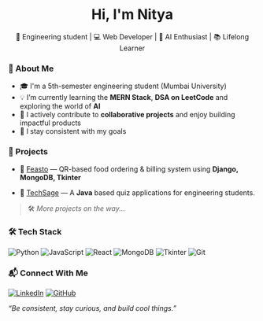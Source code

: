 <h1 align="center">Hi, I'm Nitya </h1>
<p align="center">🚀 Engineering student | 💻 Web Developer | 🤖 AI Enthusiast | 📚 Lifelong Learner</p>



### 🌱 About Me

- 🎓 I'm a 5th-semester engineering student (Mumbai University)
- 💡 I’m currently learning the **MERN Stack**, **DSA on LeetCode** and exploring the world of **AI**
- 🤝 I actively contribute to **collaborative projects** and enjoy building impactful products
- 💪 I stay consistent with my goals 



### 💼 Projects

- 📱 [Feasto](https://github.com/SHUBHAM2775/Feasto-Python) — QR-based food ordering & billing system using **Django, MongoDB, Tkinter**
<!--- 🧠 [Mindmate](https://github.com/your-mindmate-repo) — Mental health chatbot for follow-up support, trained on expert data -->
- 🤝 [TechSage](https://github.com/SHUBHAM2775/TECHSAGE) — A **Java** based quiz applications for engineering students.

> 🛠️ *More projects on the way...*



### 🛠️ Tech Stack

![Python](https://img.shields.io/badge/-Python-3776AB?logo=python&logoColor=white&style=flat)
![JavaScript](https://img.shields.io/badge/-JavaScript-F7DF1E?logo=javascript&logoColor=black&style=flat)
![React](https://img.shields.io/badge/-React-61DAFB?logo=react&logoColor=black&style=flat)
![MongoDB](https://img.shields.io/badge/-MongoDB-47A248?logo=mongodb&logoColor=white&style=flat)
![Tkinter](https://img.shields.io/badge/-Tkinter-FFCD00?style=flat&logo=python)
![Git](https://img.shields.io/badge/-Git-F05032?logo=git&logoColor=white&style=flat)


<!--
### 📊 GitHub Stats

<p align="center">
  <img src="https://github-readme-stats.vercel.app/api?username=S-Nitya&show_icons=true&theme=github_dark&hide_title=true" height="150" />
  <img src="https://github-readme-stats.vercel.app/api/top-langs/?username=S-Nitya&layout=compact&theme=github_dark" height="150"/>
</p>
-->


### 📬 Connect With Me

[![LinkedIn](https://img.shields.io/badge/-LinkedIn-blue?style=flat&logo=linkedin)](https://www.linkedin.com/in/nitya-singh-13a443311/)
[![GitHub](https://img.shields.io/badge/-GitHub-black?style=flat&logo=github)](https://github.com/S-Nitya)


*“Be consistent, stay curious, and build cool things.”*
